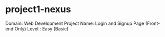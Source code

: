# project1-nexus
Domain: Web Development
Project Name: Login and Signup Page (Front-end Only)
Level : Easy (Basic)
